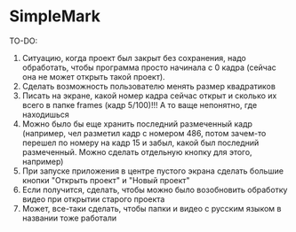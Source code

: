 # SimpleMark

TO-DO:
1) Ситуацию, когда проект был закрыт без сохранения, надо обработать, чтобы программа просто начинала с 0 кадра (сейчас она не может открыть такой проект).
2) Сделать возможность пользователю менять размер квадратиков
3) Писать на экране, какой номер кадра сейчас открыт и сколько их всего в папке frames (кадр 5/100)!!! А то ваще непонятно, где находишься
4) Можно было бы еще хранить последний размеченный кадр (например, чел разметил кадр с номером 486, потом зачем-то перешел по номеру на кадр 15 и забыл, какой был последний размеченный. Можно сделать отдельную кнопку для этого, например)
5) При запуске приложения в центре пустого экрана сделать большие кнопки "Открыть проект" и "Новый проект"
6) Если получится, сделать, чтобы можно было возобновить обработку видео при открытии старого проекта
7) Может, все-таки сделать, чтобы папки и видео с русским языком в названии тоже работали

